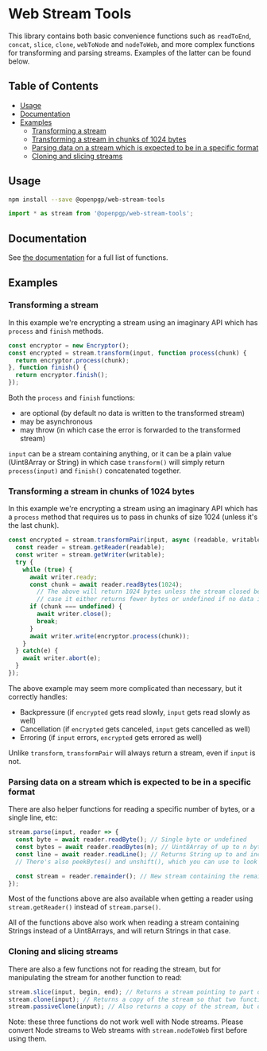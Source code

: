 # Web Stream Tools

This library contains both basic convenience functions such as `readToEnd`, `concat`, `slice`, `clone`, `webToNode` and `nodeToWeb`, and more complex functions for transforming and parsing streams. Examples of the latter can be found below.

## Table of Contents
<!-- MarkdownTOC autolink="true" -->

- [Usage](#usage)
- [Documentation](#documentation)
- [Examples](#examples)
  - [Transforming a stream](#transforming-a-stream)
  - [Transforming a stream in chunks of 1024 bytes](#transforming-a-stream-in-chunks-of-1024-bytes)
  - [Parsing data on a stream which is expected to be in a specific format](#parsing-data-on-a-stream-which-is-expected-to-be-in-a-specific-format)
  - [Cloning and slicing streams](#cloning-and-slicing-streams)

<!-- /MarkdownTOC -->

## Usage

```bash
npm install --save @openpgp/web-stream-tools
```

```js
import * as stream from '@openpgp/web-stream-tools';
```

## Documentation

See [the documentation](https://openpgpjs.org/web-stream-tools/global.html) for a full list of functions. 

## Examples

### Transforming a stream

In this example we're encrypting a stream using an imaginary API which has `process` and `finish` methods.

```js
const encryptor = new Encryptor();
const encrypted = stream.transform(input, function process(chunk) {
  return encryptor.process(chunk);
}, function finish() {
  return encryptor.finish();
});
```

Both the `process` and `finish` functions:

- are optional (by default no data is written to the transformed stream)
- may be asynchronous
- may throw (in which case the error is forwarded to the transformed stream)

`input` can be a stream containing anything, or it can be a plain value (Uint8Array or String) in which case `transform()` will simply return `process(input)` and `finish()` concatenated together.

### Transforming a stream in chunks of 1024 bytes

In this example we're encrypting a stream using an imaginary API which has a `process` method that requires us to pass in chunks of size 1024 (unless it's the last chunk).

```js
const encrypted = stream.transformPair(input, async (readable, writable) => {
  const reader = stream.getReader(readable);
  const writer = stream.getWriter(writable);
  try {
    while (true) {
      await writer.ready;
      const chunk = await reader.readBytes(1024);
        // The above will return 1024 bytes unless the stream closed before that, in which
        // case it either returns fewer bytes or undefined if no data is available.
      if (chunk === undefined) {
        await writer.close();
        break;
      }
      await writer.write(encryptor.process(chunk));
    }
  } catch(e) {
    await writer.abort(e);
  }
});
```

The above example may seem more complicated than necessary, but it correctly handles:

- Backpressure (if `encrypted` gets read slowly, `input` gets read slowly as well)
- Cancellation (if `encrypted` gets canceled, `input` gets cancelled as well)
- Erroring (if `input` errors, `encrypted` gets errored as well)

Unlike `transform`, `transformPair` will always return a stream, even if `input` is not.

### Parsing data on a stream which is expected to be in a specific format

There are also helper functions for reading a specific number of bytes, or a single line, etc:

```js
stream.parse(input, reader => {
  const byte = await reader.readByte(); // Single byte or undefined
  const bytes = await reader.readBytes(n); // Uint8Array of up to n bytes, or undefined
  const line = await reader.readLine(); // Returns String up to and including the first \n, or undefined. This function is specifically for a stream of Strings.
  // There's also peekBytes() and unshift(), which you can use to look ahead in the stream.

  const stream = reader.remainder(); // New stream containing the remainder of the original stream. Only available when using a Reader from stream.parse()
});
```

Most of the functions above are also available when getting a reader using `stream.getReader()` instead of `stream.parse()`.

All of the functions above also work when reading a stream containing Strings instead of a Uint8Arrays, and will return Strings in that case.

### Cloning and slicing streams

There are also a few functions not for reading the stream, but for manipulating the stream for another function to read:

```js
stream.slice(input, begin, end); // Returns a stream pointing to part of the original stream, or a Uint8Array
stream.clone(input); // Returns a copy of the stream so that two functions can read it. Note: this does *not* clone a Uint8Array, since this function is only meant for reading the same data twice.
stream.passiveClone(input); // Also returns a copy of the stream, but doesn't return data immediately when you read from it, only returns data when you read from the original stream. This is meant for respecting backpressure.
```

Note: these three functions do not work well with Node streams. Please convert Node streams to Web streams with `stream.nodeToWeb` first before using them.
